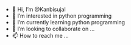 - 👋 Hi, I’m @Kanbisujal
- 👀 I’m interested in python programming
- 🌱 I’m currently learning python programming
- 💞️ I’m looking to collaborate on ...
- 📫 How to reach me ...

<!---
Kanbisujal/Kanbisujal is a ✨ special ✨ repository because its `README.md` (this file) appears on your GitHub profile.
You can click the Preview link to take a look at your changes.
--->
